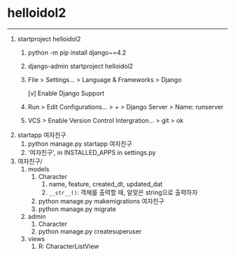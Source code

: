 # helloidol2

---

1. startproject helloidol2
   1. python -m pip install django~=4.2
   2. django-admin startproject helloidol2
   3. File > Settings... > Language & Frameworks > Django
   
        [v] Enable Django Support
   4. Run > Edit Configurations... > + > Django Server > Name: runserver
   5. VCS > Enable Version Control Intergration... > git > ok
2. startapp 여자친구
   1. python manage.py startapp 여자친구
   2. '여자친구', in INSTALLED_APPS in settings.py
3. 여자친구/
   1. models
      1. Character
         1. name, feature, created_dt, updated_dat
         2. `__str__()`: 객체를 출력할 때, 알맞은 string으로 출력하자
      2. python manage.py makemigrations 여자친구
      3. python manage.py migrate
   2. admin
      1. Character
      2. python manage.py createsuperuser
   3. views
      1. R: CharacterListView